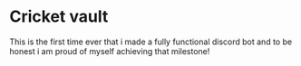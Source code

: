 # Cricket vault
This is the first time ever that i made a fully functional discord bot and to be honest i am proud of myself achieving that milestone! 

